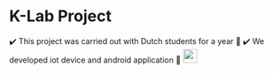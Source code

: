 # K-Lab Project
✔️ This project was carried out with Dutch students for a year 👫
✔️ We developed iot device and android application 📱 <img src="https://user-images.githubusercontent.com/54172475/94287269-09530d00-ff91-11ea-92e2-aad4d66f857d.png" width="25px"/>
